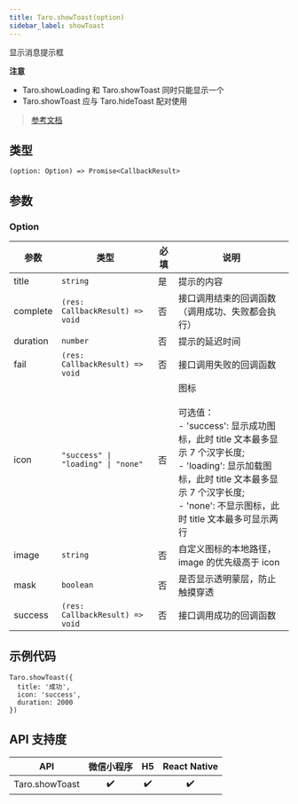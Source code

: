 ```yaml
---
title: Taro.showToast(option)
sidebar_label: showToast
---
```


显示消息提示框

**注意**
- Taro.showLoading 和 Taro.showToast 同时只能显示一个
- Taro.showToast 应与 Taro.hideToast 配对使用

> [参考文档](https://developers.weixin.qq.com/miniprogram/dev/api/ui/interaction/wx.showToast.html)

## 类型

```tsx
(option: Option) => Promise<CallbackResult>
```

## 参数

### Option

<table>
  <thead>
    <tr>
      <th>参数</th>
      <th>类型</th>
      <th style={{ textAlign: "center"}}>必填</th>
      <th>说明</th>
    </tr>
  </thead>
  <tbody>
    <tr>
      <td>title</td>
      <td><code>string</code></td>
      <td style={{ textAlign: "center"}}>是</td>
      <td>提示的内容</td>
    </tr>
    <tr>
      <td>complete</td>
      <td><code>(res: CallbackResult) =&gt; void</code></td>
      <td style={{ textAlign: "center"}}>否</td>
      <td>接口调用结束的回调函数（调用成功、失败都会执行）</td>
    </tr>
    <tr>
      <td>duration</td>
      <td><code>number</code></td>
      <td style={{ textAlign: "center"}}>否</td>
      <td>提示的延迟时间</td>
    </tr>
    <tr>
      <td>fail</td>
      <td><code>(res: CallbackResult) =&gt; void</code></td>
      <td style={{ textAlign: "center"}}>否</td>
      <td>接口调用失败的回调函数</td>
    </tr>
    <tr>
      <td>icon</td>
      <td><code>&quot;success&quot; | &quot;loading&quot; | &quot;none&quot;</code></td>
      <td style={{ textAlign: "center"}}>否</td>
      <td>图标<br /><br />可选值：<br />- 'success': 显示成功图标，此时 title 文本最多显示 7 个汉字长度;<br />- 'loading': 显示加载图标，此时 title 文本最多显示 7 个汉字长度;<br />- 'none': 不显示图标，此时 title 文本最多可显示两行</td>
    </tr>
    <tr>
      <td>image</td>
      <td><code>string</code></td>
      <td style={{ textAlign: "center"}}>否</td>
      <td>自定义图标的本地路径，image 的优先级高于 icon</td>
    </tr>
    <tr>
      <td>mask</td>
      <td><code>boolean</code></td>
      <td style={{ textAlign: "center"}}>否</td>
      <td>是否显示透明蒙层，防止触摸穿透</td>
    </tr>
    <tr>
      <td>success</td>
      <td><code>(res: CallbackResult) =&gt; void</code></td>
      <td style={{ textAlign: "center"}}>否</td>
      <td>接口调用成功的回调函数</td>
    </tr>
  </tbody>
</table>

## 示例代码

```tsx
Taro.showToast({
  title: '成功',
  icon: 'success',
  duration: 2000
})
```

## API 支持度

| API | 微信小程序 | H5 | React Native |
| :---: | :---: | :---: | :---: |
| Taro.showToast | ✔️ | ✔️ | ✔️ |
